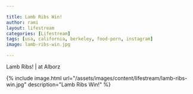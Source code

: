 ```yaml
---

title: Lamb Ribs Win!
author: rami
layout: lifestream 
categories: [Lifestream]
tags: [usa, california, berkeley, food-porn, instagram]
image: lamb-ribs-win.jpg

---
```


Lamb Ribs! | at Alborz

{% include image.html url="/assets/images/content/lifestream/lamb-ribs-win.jpg" description="Lamb Ribs Win!" %}
